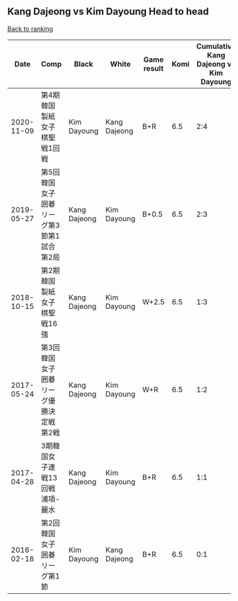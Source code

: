 ## Kang Dajeong vs Kim Dayoung Head to head

[Back to ranking](../../index.md)




| **Date** | **Comp** | **Black** | **White** | **Game result** | **Komi** | **Cumulative Kang Dajeong vs Kim Dayoung** | **Kang Dajeong streak** | **Kim Dayoung streak** | 
| --- | --- | --- | --- | --- | --- | --- | --- | --- |
| 2020-11-09 | 第4期韓国製紙女子棋聖戦1回戦 | Kim Dayoung | Kang Dajeong | B+R | 6.5 | 2:4 | 0 | 1 | 
| 2019-05-27 | 第5回韓国女子囲碁リーグ第3節第1試合第2局 | Kang Dajeong | Kim Dayoung | B+0.5 | 6.5 | 2:3 | 1 | 0 | 
| 2018-10-15 | 第2期韓国製紙女子棋聖戦16強 | Kang Dajeong | Kim Dayoung | W+2.5 | 6.5 | 1:3 | 0 | 2 | 
| 2017-05-24 | 第3回韓国女子囲碁リーグ優勝決定戦第2戦 | Kang Dajeong | Kim Dayoung | W+R | 6.5 | 1:2 | 0 | 1 | 
| 2017-04-28 | 3期韓国女子連戦13回戦浦項-麗水 | Kang Dajeong | Kim Dayoung | B+R | 6.5 | 1:1 | 1 | 0 | 
| 2016-02-18 | 第2回韓国女子囲碁リーグ第1節 | Kim Dayoung | Kang Dajeong | B+R | 6.5 | 0:1 | 0 | 1 |




